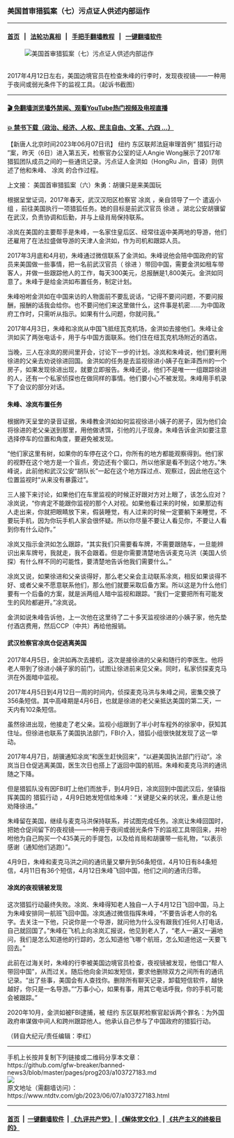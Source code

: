 ### 美国首审猎狐案（七）污点证人供述内部运作
------------------------

#### [首页](https://github.com/gfw-breaker/banned-news3/blob/master/README.md) &nbsp;&nbsp;|&nbsp;&nbsp; [法轮功真相](https://github.com/begood0513/basic/blob/master/README.md)  &nbsp;&nbsp;|&nbsp;&nbsp; [手把手翻墙教程](https://github.com/gfw-breaker/guides/wiki)  &nbsp;&nbsp;|&nbsp;&nbsp; [一键翻墙软件](https://github.com/gfw-breaker/nogfw/blob/master/README.md)  



<div><div class="featured_image">
 <figure>
  <img alt="美国首审猎狐案（七）污点证人供述内部运作" src="https://i.ntdtv.com/assets/uploads/2023/06/id103727185-166645-600x400-800x450.png"/>
 </figure><br/>
 <span class="caption">
  2017年4月12日左右，美国边境官员在检查朱峰的行李时，发现夜视镜——一种用于夜间或弱光条件下的监视工具。（起诉书截图）
 </span>
</div>
</div><hr/>

#### [ 🎬  免翻墙浏览墙外禁闻、观看YouTube热门视频及电视直播](https://github.com/gfw-breaker/HelloWorld)

#### [ 💥  禁书下载（政治、经济、人权、民主自由、文革、六四 ...）](https://github.com/gfw-breaker/books/blob/master/README.md)

<div><div class="post_content" itemprop="articleBody">
 <p>
  【新唐人北京时间2023年06月07日讯】
  <ok href="https://www.ntdtv.com/gb/纽约.htm">
   纽约
  </ok>
  东区联邦法庭审理首例“
  <ok href="https://www.ntdtv.com/gb/猎狐行动.htm">
   猎狐行动
  </ok>
  ”案，昨天（6日）进入第五天，检察官办公室的证人Angie Wong展示了2017年猎狐团队成员之间的一些通讯记录。污点证人金洪如（HongRu Jin，音译）则供述了他和朱峰、
  <ok href="https://www.ntdtv.com/gb/凃岚.htm">
   凃岚
  </ok>
  的合作过程。
 </p>
 <div class="post_content" id="artbody">
  <p>
   上文接：
   <ok href="https://www.ntdtv.com/gb/2023/06/07/a103727176.html" rel="noopener noreferrer" target="_blank">
    美国首审猎狐案（六）朱勇：胡骥只是来美国玩
   </ok>
  </p>
  <p>
   根据呈堂证词，2017年春天，武汉汉阳区检察官
   <ok href="https://www.ntdtv.com/gb/凃岚.htm">
    凃岚
   </ok>
   ，亲自领导了一个
   <ok href="https://www.ntdtv.com/gb/遣返小组.htm">
    遣返小组
   </ok>
   ，前往美国执行一项猎狐任务。她的目标是前武汉官员
   <ok href="https://www.ntdtv.com/gb/徐进.htm">
    徐进
   </ok>
   。湖北公安胡骥留在武汉，负责协调和后勤，并与上级肖局保持联系。
  </p>
  <p>
   凃岚在美国的主要帮手是朱峰，一名家住皇后区、经常往返中美两地的导游，他们还雇用了在法拉盛做导游的天津人金洪如，作为司机和跟踪人员。
  </p>
  <p>
   2017年3月底和4月初，朱峰通过微信联系了金洪如。朱峰说他会陪中国政府的官员来美国做一些事情，把一名前武汉官员（
   <ok href="https://www.ntdtv.com/gb/徐进.htm">
    徐进
   </ok>
   ）带回中国，需要金洪如租车带客人，并做一些跟踪他人的工作，每天300美元，总报酬是1,800美元。金洪如同意了。朱峰于是给金洪如布置任务，制定计划。
  </p>
  <p>
   朱峰吩咐金洪如在中国来访的人物面前不要乱说话，“记得不要问问题，不要问报酬，报酬的话我会给你。也不要问他们来这里做什么，这件事是机密……为中国政府工作时，只需听从指示。如果有什么问题，你就问我。”
  </p>
  <p>
   2017年4月3日，朱峰和凃岚从中国飞抵纽瓦克机场，金洪如去接他们。朱峰让金洪如买了两张电话卡，用于与中国方面联系。他们住在纽瓦克机场附近的酒店。
  </p>
  <p>
   当晚，三人在凃岚的房间里开会，讨论下一步的计划。凃岚和朱峰说，他们要利用徐进的父亲去劝说徐进回国。金洪如的任务是去监视徐进小姨子在新泽西州的一个房子，如果发现徐进出现，就要立即报告。朱峰还说，他们不是唯一一组跟踪徐进的人，还有一个私家侦探也在做同样的事情。他们要小心不被发现。朱峰用手机录下了会议的部分对话。
  </p>
  <h4>
   朱峰、凃岚布置任务
  </h4>
  <p>
   根据昨天呈堂的录音证据，朱峰教金洪如如何监视徐进小姨子的房子，因为他们会将徐进的老父亲送到那里，用他做诱饵，引他的儿子现身。朱峰告诉金洪如要注意选择停车的位置和角度，要避免被发现。
  </p>
  <p>
   “他们家这里有树，如果你的车停在这个口，你所有的地方都能观察得到。他们家的视野在这个地方是一个盲点，旁边还有个窗口，所以他家是看不到这个地方。”朱峰说，此前他和武汉公安“胡队长”一起在这个地方踩过点、观察过，因此他在这个位置监视时“从来没有暴露过”。
  </p>
  <p>
   三人接下来讨论，如果他们在车里监视的时候正好跟对方对上眼了，该怎么应对？凃岚说，“你肯定不能跟你监视的那个人对视。如果他看过来的时候，如果那边有人走出来，你就把眼睛放下来，假装睡觉，有人过来的时候一定要躺下来睡觉，不要玩手机，因为你玩手机人家会很怀疑。所以你尽量不要让人看见你，不要让人看到你有什么动作。”
  </p>
  <p>
   凃岚又指示金洪如怎么跟踪，“其实我们只需要看车牌，不需要跟随车，一旦能辨识出来车牌号，我就走，我不会跟着。但是你需要清楚地告诉麦克马洪（美国人侦探）有什么样不同的可能性，要清楚地告诉他我们需要什么。”
  </p>
  <p>
   凃岚又说，如果徐进和父亲谈得好，那么老父亲会主动联系凃岚，相反如果谈得不好、或者父亲不愿意联系他们，那么他们就要采取后备方案。所以这是为什么他们要有一个后备的方案，就是派两组人暗中监视和跟踪。“我们一定要把所有可能发生的风险都避开。”凃岚说。
  </p>
  <p>
   金洪如说朱峰告诉他，上一次他在这里待了二十多天监视徐进的小姨子家，他先垫付酒店费用，然后CCP（中共）再给他报销。
  </p>
  <h4>
   武汉检察官凃岚仓促逃离美国
  </h4>
  <p>
   2017年4月5日，金洪如再次去接机，这次是接徐进的父亲和随行的李医生。他将老人带到了徐进小姨子家的前门，试图让徐进前来见父亲。同时，私家侦探麦克马洪在外面暗中监视。
  </p>
  <p>
   2017年4月5日到4月12日一周的时间内，侦探麦克马洪与朱峰之间，密集交换了356条短信。其中高峰期是4月6日，也就是徐进的老父亲抵达美国的第二天，一天内有102条短信。
  </p>
  <p>
   虽然徐进出现，他接走了老父亲。监视小组跟到了半小时车程外的徐家中，获知其住址。但徐进也联系了美国执法部门，FBI介入，猎狐小组很快就发现了这一举动。
  </p>
  <p>
   2017年4月7日，胡骥通知凃岚“和医生赶快回来”，“以避美国执法部门行动”。凃岚当日仓促逃离美国，医生次日也搭上了返回中国的航班。朱峰和麦克马洪的通讯随之下降。
  </p>
  <p>
   但是猎狐队没有因FBI盯上他们而放手，到4月9日，凃岚回到中国武汉后，坐镇指挥美国的
   <ok href="https://www.ntdtv.com/gb/猎狐行动.htm">
    猎狐行动
   </ok>
   ，4月9日她发短信给朱峰：“关键是父亲的状况，重点是让他劝降徐进。”
  </p>
  <p>
   朱峰留在美国，继续与麦克马洪保持联系，并试图完成任务。凃岚让朱峰回国时，把她仓促间留下的夜视镜——一种用于夜间或弱光条件下的监视工具带回来，并吩咐他为自己购买一个435美元的手提包，以及给肖局和胡骥带一些礼物，“以表示感谢（通知他们逃跑）”。
  </p>
  <p>
   4月9日，朱峰和麦克马洪之间的通讯量又攀升到56条短信，4月10日有84条短信，4月11日有36个短信，4月12日朱峰飞回中国，他们之间的通讯归零。
  </p>
  <h4>
   凃岚的夜视镜被发现
  </h4>
  <p>
   这次猎狐行动最终失败。凃岚、朱峰得知老人独自一人于4月12日飞回中国，马上为朱峰安排同一航班飞回中国。凃岚通过微信指挥朱峰，“不要告诉老人你的名字。去关注一下他，只说你是一个导游，就问他为什么没有跟我们任何人打电话，自己就回国了。”朱峰在飞机上向凃岚汇报说，他见到老人了，“老人一遍又一遍地问，我们是怎么知道他的行踪的，怎么知道他飞哪个航班，怎么知道他这一天要飞回去。”
  </p>
  <p>
   此前在过海关时，朱峰的行李被美国边境官员检查，夜视镜被发现，他借口“帮人带回中国”，从而过关。随后他向金洪如发短信，要求他删除双方之间所有的通讯记录。“出了些事，美国会有人查找你。删除所有聊天记录，卸载短信软件，越快越好，你只是一名导游。”“万事小心，如果有事，用其它电话呼我，你的手机可能会被跟踪。”
  </p>
  <p>
   2020年10月，金洪如被FBI逮捕，被
   <ok href="https://www.ntdtv.com/gb/纽约.htm">
    纽约
   </ok>
   东区联邦检察官起诉两个罪名：为外国政府串谋做中间人和跨州跟踪他人。他承认自己参与了中国政府的猎狐行动。
  </p>
  <p>
   （转自大纪元/责任编辑：李红）
  </p>
 </div>
 <div class="single_ad">
 </div>
</div>
</div>
<hr/>
手机上长按并复制下列链接或二维码分享本文章：<br/>
https://github.com/gfw-breaker/banned-news3/blob/master/pages/prog203/a103727183.md <br/>
<a href='https://github.com/gfw-breaker/banned-news3/blob/master/pages/prog203/a103727183.md'><img src='https://github.com/gfw-breaker/banned-news3/blob/master/pages/prog203/a103727183.md.png'/></a> <br/>
原文地址（需翻墙访问）：https://www.ntdtv.com/gb/2023/06/07/a103727183.html


------------------------
#### [首页](https://github.com/gfw-breaker/banned-news3/blob/master/README.md) &nbsp;|&nbsp; [一键翻墙软件](https://github.com/gfw-breaker/nogfw/blob/master/README.md) &nbsp;| [《九评共产党》](https://github.com/gfw-breaker/9ping.md/blob/master/README.md#九评之一评共产党是什么) | [《解体党文化》](https://github.com/gfw-breaker/jtdwh.md/blob/master/README.md) | [《共产主义的终极目的》](https://github.com/gfw-breaker/gczydzjmd.md/blob/master/README.md)


<img src='http://gfw-breaker.win/banned-news3/pages/prog203/a103727183.md' width='0px' height='0px'/>